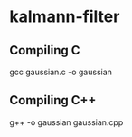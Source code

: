 # kalmann-filter

## Compiling C

gcc gaussian.c -o gaussian

## Compiling C++

g++ -o gaussian gaussian.cpp
